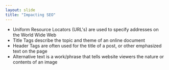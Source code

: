 ```yaml
---
layout: slide
title: "Impacting SEO"
---
```

* Uniform Resource Locators (URL's) are used to specify addresses on the World Wide Web 
* Title Tags describe the topic and theme of an online document
* Header Tags are often used for the title of a post, or other emphasized text on the page
* Alternative text is a work/phrase that tells website viewers the nature or contents of an image


